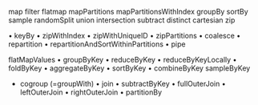 map
filter
flatmap
mapPartitions
mapPartitionsWithIndex
groupBy
sortBy
sample
randomSplit
union
intersection
subtract
distinct
cartesian
zip



• keyBy
• zipWithIndex
• zipWithUniqueID
• zipPartitions
• coalesce
• repartition
• repartitionAndSortWithinPartitions
• pipe

flatMapValues
• groupByKey
• reduceByKey
• reduceByKeyLocally
• foldByKey
• aggregateByKey
• sortByKey
• combineByKey
sampleByKey
* cogroup (=groupWith)
• join
• subtractByKey
• fullOuterJoin
• leftOuterJoin
• rightOuterJoin
• partitionBy
